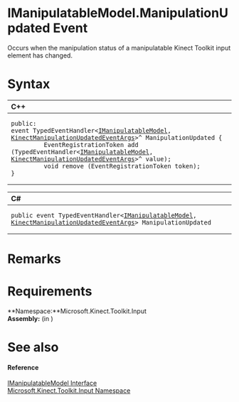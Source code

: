 IManipulatableModel.ManipulationUpdated Event  
=============================================  

Occurs when the manipulation status of a manipulatable Kinect Toolkit input element has changed.<span id="syntaxSection"></span>

Syntax  
======  

<table>
<colgroup>
<col width="100%" />
</colgroup>
<thead>
<tr class="header">
<th align="left">C++</th>
</tr>
</thead>
<tbody>
<tr class="odd">
<td align="left"><pre><code>public:  
event TypedEventHandler&lt;<a href="../../IManipulatableModel.md">IManipulatableModel</a>, <a href="../../../Kinect.Input/KinectManipulationUpdatedE.md">KinectManipulationUpdatedEventArgs</a>&gt;^ ManipulationUpdated {  
         EventRegistrationToken add (TypedEventHandler&lt;<a href="../../IManipulatableModel.md">IManipulatableModel</a>, <a href="../../../Kinect.Input/KinectManipulationUpdatedE.md">KinectManipulationUpdatedEventArgs</a>&gt;^ value);  
         void remove (EventRegistrationToken token);  
}</code></pre></td>
</tr>
</tbody>
</table>

<table>
<colgroup>
<col width="100%" />
</colgroup>
<thead>
<tr class="header">
<th align="left">C#</th>
</tr>
</thead>
<tbody>
<tr class="odd">
<td align="left"><pre><code>public event TypedEventHandler&lt;<a href="../../IManipulatableModel.md">IManipulatableModel</a>, <a href="../../../Kinect.Input/KinectManipulationUpdatedE.md">KinectManipulationUpdatedEventArgs</a>&gt; ManipulationUpdated</code></pre></td>
</tr>
</tbody>
</table>

<span id="remarks"></span>

Remarks  
=======  

<span id="requirements"></span>

Requirements  
============  

**Namespace:**Microsoft.Kinect.Toolkit.Input  
**Assembly:** (in )  

<span id="ID4E3"></span>

See also  
========  

<span id="ID4E5"></span>
#### Reference  

[IManipulatableModel Interface](../../IManipulatableModel.md)  
 [Microsoft.Kinect.Toolkit.Input Namespace](../../../Kinect.Toolkit.Input.md)  



<!--Please do not edit the data in the comment block below.-->
<!--
TOCTitle : ManipulationUpdated Event
RLTitle : IManipulatableModel.ManipulationUpdated Event
KeywordK : ManipulationUpdated event
KeywordK : IManipulatableModel.ManipulationUpdated event
KeywordF : Microsoft.Kinect.Toolkit.Input.IManipulatableModel.ManipulationUpdated
KeywordF : IManipulatableModel.ManipulationUpdated
KeywordF : ManipulationUpdated
KeywordF : Microsoft.Kinect.Toolkit.Input.IManipulatableModel.ManipulationUpdated
KeywordA : E:Microsoft.Kinect.Toolkit.Input.IManipulatableModel.ManipulationUpdated
AssetID : E:Microsoft.Kinect.Toolkit.Input.IManipulatableModel.ManipulationUpdated
Locale : en-us
CommunityContent : 1
APIType : Managed
APILocation : 
APIName : Microsoft.Kinect.Toolkit.Input.IManipulatableModel.ManipulationUpdated
TargetOS : Windows
TopicType : kbSyntax
DevLang : VB
DevLang : CSharp
DevLang : JavaScript
DevLang : C++
DocSet : K4Wv2
ProjType : K4Wv2Proj
Technology : Kinect for Windows
Product : Kinect for Windows SDK v2
productversion : 20
-->

